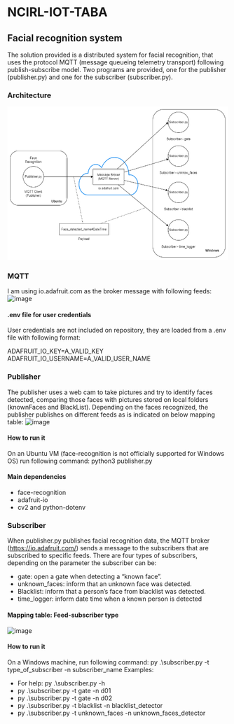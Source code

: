# NCIRL-IOT-TABA
## Facial recognition system
The solution provided is a distributed system for facial recognition, that uses the protocol MQTT (message queueing telemetry transport) following publish-subscribe model. Two programs are provided, one for the publisher (publisher.py) and one for the subscriber (subscriber.py).

### Architecture
![alt text](https://github.com/herreramaxi/NCIRL-IOT-TABA/blob/main/solution%20architecture.drawio.png "Architecture")
### MQTT
I am using io.adafruit.com as the broker message with following feeds:
![image](https://user-images.githubusercontent.com/13004153/211159287-7b44093b-d2ad-4095-9264-33626fff49a9.png)

#### .env file for user credentials
User credentials are not included on repository, they are loaded from a .env file with following format:

ADAFRUIT_IO_KEY=A_VALID_KEY <br />
ADAFRUIT_IO_USERNAME=A_VALID_USER_NAME

### Publisher
The publisher uses a web cam to take pictures and try to identify faces detected, comparing those faces with pictures stored on local folders (knownFaces and BlackList). Depending on the faces recognized, the publisher publishes on different feeds as is indicated on below mapping table:
![image](https://user-images.githubusercontent.com/13004153/211152782-4df8dda2-962f-4d15-b3a1-398637a9a0d2.png)

#### How to run it
On an Ubuntu VM (face-recognition is not officially supported for Windows OS) run following command: python3 publisher.py

#### Main dependencies
* face-recognition
* adafruit-io
* cv2 and python-dotenv

### Subscriber
When publisher.py publishes facial recognition data, the MQTT broker (https://io.adafruit.com/) sends a message to the subscribers that are subscribed to specific feeds.
There are four types of subscribers, depending on the parameter the subscriber can be:
* gate: open a gate when detecting a “known face”.
* unknown_faces: inform that an unknown face was detected.
* Blacklist: inform that a person’s face from blacklist was detected.
* time_logger: inform date time when a known person is detected

#### Mapping table: Feed-subscriber type
![image](https://user-images.githubusercontent.com/13004153/211152833-69797f9e-5c85-4bce-8cdf-8ec6646b5d5a.png)

#### How to run it
On a Windows machine, run following command: py .\subscriber.py -t type_of_subscriber -n subscriber_name
Examples: 
* For help: py .\subscriber.py -h
* py .\subscriber.py -t gate -n d01
* py .\subscriber.py -t gate -n d02
* py .\subscriber.py -t blacklist -n blacklist_detector
* py .\subscriber.py -t unknown_faces -n unknown_faces_detector
